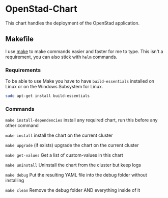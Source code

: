 
# OpenStad-Chart

This chart handles the deployment of the OpenStad application.

## Makefile

I use [make](Makefile) to make commands easier and faster for me to type. This isn't a requirement, you can also stick with `helm` commands.

### Requirements

To be able to use Make you have to have `build-essentials` installed on Linux or on the Windows Subsystem for Linux.

```sh
sudo apt-get install build-essentials
```

### Commands

`make install-dependencies` install any required chart, run this before any other command

`make install` install the chart on the current cluster

`make upgrade` (if exists) upgrade the chart on the current cluster

`make get-values` Get a list of custom-values in this chart

`make uninstall` Uninstall the chart from the cluster but keep logs

`make debug` Put the resulting YAML file into the debug folder without installing

`make clean` Remove the debug folder AND everything inside of it